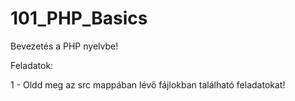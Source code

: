 # 101_PHP_Basics

Bevezetés a PHP nyelvbe!

Feladatok:

1 - Oldd meg az src mappában lévő fájlokban található feladatokat!